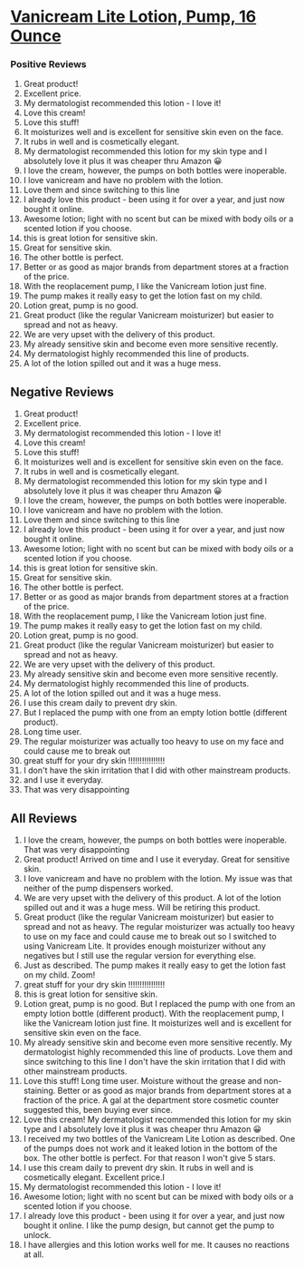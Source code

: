 # [Vanicream Lite Lotion, Pump, 16 Ounce](https://products.checkmycream.com/products/Vanicream-Lite-Lotion-Pump-16-Ounce.html)

### Positive Reviews

<ol>
      <li>Great product!  </li>
      <li>Excellent price.</li>
      <li>My dermatologist recommended this lotion - I love it!</li>
      <li>Love this cream!</li>
      <li>Love this stuff!  </li>
      <li>It moisturizes well and is excellent for sensitive skin even on the face.</li>
      <li>It rubs in well and is cosmetically elegant.</li>
      <li>My dermatologist recommended this lotion for my skin type and I absolutely love it plus it was cheaper thru Amazon 😀</li>
      <li>I love the cream, however, the pumps on both bottles were inoperable.</li>
      <li>I love vanicream and have no problem with the lotion.  </li>
      <li>Love them and since switching to this line</li>
      <li>I already love this product - been using it for over a year, and just now bought it online.</li>
      <li>Awesome lotion; light with no scent but can be mixed with body oils or a scented lotion if you choose.</li>
      <li>this is great lotion for sensitive skin.</li>
      <li>Great for sensitive skin.</li>
      <li>The other bottle is perfect.</li>
      <li>Better or as good as major brands from department stores at a fraction of the price.  </li>
      <li>With the reoplacement pump, I like the Vanicream lotion just fine.</li>
      <li>The pump makes it really easy to get the lotion fast on my child.</li>
      <li>Lotion great, pump is no good.</li>
      <li>Great product (like the regular Vanicream moisturizer) but easier to spread and not as heavy.</li>
      <li>We are very upset with the delivery of this product.</li>
      <li>My already sensitive skin and become even more sensitive recently.  </li>
      <li>My dermatologist highly recommended this line of products.  </li>
      <li>A lot of the lotion spilled out and it was a huge mess.</li>
</ol>


<h2>Negative Reviews</h2>
<ol>
<li> Great product!  </li>
<li> Excellent price.</li>
<li> My dermatologist recommended this lotion - I love it!</li>
<li> Love this cream!</li>
<li> Love this stuff!  </li>
<li> It moisturizes well and is excellent for sensitive skin even on the face.</li>
<li> It rubs in well and is cosmetically elegant.</li>
<li> My dermatologist recommended this lotion for my skin type and I absolutely love it plus it was cheaper thru Amazon 😀</li>
<li> I love the cream, however, the pumps on both bottles were inoperable.</li>
<li> I love vanicream and have no problem with the lotion.  </li>
<li> Love them and since switching to this line</li>
<li> I already love this product - been using it for over a year, and just now bought it online.</li>
<li> Awesome lotion; light with no scent but can be mixed with body oils or a scented lotion if you choose.</li>
<li> this is great lotion for sensitive skin.</li>
<li> Great for sensitive skin.</li>
<li> The other bottle is perfect.</li>
<li> Better or as good as major brands from department stores at a fraction of the price.  </li>
<li> With the reoplacement pump, I like the Vanicream lotion just fine.</li>
<li> The pump makes it really easy to get the lotion fast on my child.</li>
<li> Lotion great, pump is no good.</li>
<li> Great product (like the regular Vanicream moisturizer) but easier to spread and not as heavy.</li>
<li> We are very upset with the delivery of this product.</li>
<li> My already sensitive skin and become even more sensitive recently.  </li>
<li> My dermatologist highly recommended this line of products.  </li>
<li> A lot of the lotion spilled out and it was a huge mess.</li>
<li> I use this cream daily to prevent dry skin.  </li>
<li> But I replaced the pump with one from an empty lotion bottle (different product).</li>
<li> Long time user.  </li>
<li> The regular moisturizer was actually too heavy to use on my face and could cause me to break out</li>
<li> great stuff for your dry skin !!!!!!!!!!!!!!!!</li>
<li> I don&#x27;t have the skin irritation that I did with other mainstream products.</li>
<li> and I use it everyday.</li>
<li> That was very disappointing</li>
</ol>

<h2>All Reviews</h2>

<ol>
    <li> I love the cream, however, the pumps on both bottles were inoperable. That was very disappointing</li>
    <li> Great product!  Arrived on time and I use it everyday. Great for sensitive skin.</li>
    <li> I love vanicream and have no problem with the lotion.  My issue was that neither of the pump dispensers worked.</li>
    <li> We are very upset with the delivery of this product. A lot of the lotion spilled out and it was a huge mess. Will be retiring this product.</li>
    <li> Great product (like the regular Vanicream moisturizer) but easier to spread and not as heavy. The regular moisturizer was actually too heavy to use on my face and could cause me to break out so I switched to using Vanicream Lite. It provides enough moisturizer without any negatives but I still use the regular version for everything else.</li>
    <li> Just as described. The pump makes it really easy to get the lotion fast on my child. Zoom!</li>
    <li> great stuff for your dry skin !!!!!!!!!!!!!!!!</li>
    <li> this is great lotion for sensitive skin.</li>
    <li> Lotion great, pump is no good. But I replaced the pump with one from an empty lotion bottle (different product). With the reoplacement pump, I like the Vanicream lotion just fine. It moisturizes well and is excellent for sensitive skin even on the face.</li>
    <li> My already sensitive skin and become even more sensitive recently.  My dermatologist highly recommended this line of products.  Love them and since switching to this line I don&#x27;t have the skin irritation that I did with other mainstream products.</li>
    <li> Love this stuff!  Long time user.  Moisture without the grease and non-staining.  Better or as good as major brands from department stores at a fraction of the price.  A gal at the department store cosmetic counter suggested this, been buying ever since.</li>
    <li> Love this cream! My dermatologist recommended this lotion for my skin type and I absolutely love it plus it was cheaper thru Amazon 😀</li>
    <li> I received my two bottles of the Vanicream Lite Lotion as described. One of the pumps does not work and it leaked lotion in the bottom of the box. The other bottle is perfect. For that reason I won&#x27;t give 5 stars.</li>
    <li> I use this cream daily to prevent dry skin.  It rubs in well and is cosmetically elegant. Excellent price.I</li>
    <li> My dermatologist recommended this lotion - I love it!</li>
    <li> Awesome lotion; light with no scent but can be mixed with body oils or a scented lotion if you choose.</li>
    <li> I already love this product - been using it for over a year, and just now bought it online. I like the pump design, but cannot get the pump to unlock.</li>
    <li> I have allergies and this lotion works well for me.  It causes no reactions at all.</li>
</ol>





